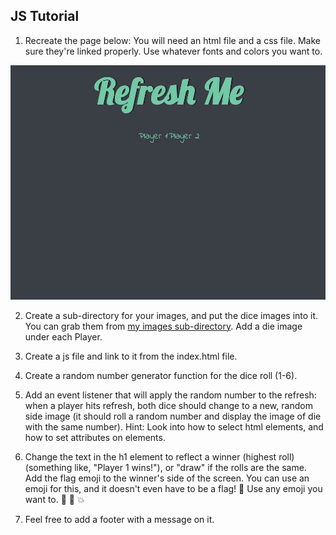 ## JS Tutorial

1. Recreate the page below:  You will need an html file and a css file. Make sure they're linked properly. 
Use whatever fonts and colors you want to.

![starting_page](/images/starting_page.png)

2. Create a sub-directory for your images, and put the dice images into it. You can grab them from [my images sub-directory](/images).
Add a die image under each Player. 

3. Create a js file and link to it from the index.html file.

4. Create a random number generator function for the dice roll (1-6). 

5. Add an event listener that will apply the random number to the refresh:  when a player hits refresh, 
both dice should change to a new, random side image (it should roll a random number and display the image of die with the same number). 
Hint:  Look into how to select html elements, and how to set attributes on elements.

7. Change the text in the h1 element to reflect a winner (highest roll) (something like, "Player 1 wins!"), or "draw" if the rolls are the same. Add the flag 
emoji to the winner's side of the screen. You can use an emoji for this, and it doesn't even have to be a flag! 🚩  Use any emoji you want to. 🦄 🍩 💥

8. Feel free to add a footer with a message on it.


<!-- Okay, so I got most of the parts working, albeit - in a very roundabout way. I KNOW there has to be better ways to do this... But, this is
what I've been able to come up with so far. I am not sure why I cannot get the emoji to work out correctly.... Oh nevermind - I guess I didn't have the updated CDN for 
font awesome. Well, I think I have all parts working now. -->